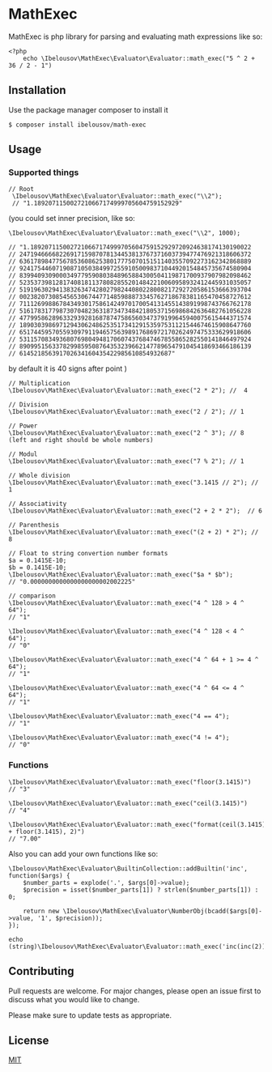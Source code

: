 # MathExec

MathExec is php library for parsing and evaluating math expressions like so: 

    <?php
        echo \Ibelousov\MathExec\Evaluator\Evaluator::math_exec("5 ^ 2 + 36 / 2 - 1")

## Installation

Use the package manager composer to install it

    $ composer install ibelousov/math-exec

## Usage

### Supported things

    // Root  
     \Ibelousov\MathExec\Evaluator\Evaluator::math_exec("\\2"); 
     // "1.1892071150027210667174999705604759152929"

(you could set inner precision, like so:

    \Ibelousov\MathExec\Evaluator\Evaluator::math_exec("\\2", 1000); 
    
    // "1.1892071150027210667174999705604759152929720924638174130190022
    // 2471946666822691715987078134453813767371603739477476921318606372
    // 6361789847756785360862538017775070151511403557092273162342868889
    // 9241754460719087105038499725591050098371044920154845735674580904
    // 8399409309000349779590803848965884300504119871700937907982098462
    // 5235373981281740818113780828552014842210060958932412445931035057
    // 5191963029413832634742802798244080228008217292720586153666393704
    // 0023820730854565306744771485988873345762718678381165470458727612
    // 7111269988678434930175861424970170054131455143891998743766762178
    // 5161783177987307048236318734734842180537156986842636482761056228
    // 4779958628963329392816878747586560347379199645940075615444371574
    // 1890303986971294306248625351734129153597531121544674615908647760
    // 6517445957055930979119465756398917686972170262497475333629918606
    // 5311570834936807698049481706074376847467855865282550141846497924
    // 8909951563378299859508764353239662147789654791045418693466186139
    // 614521856391702634160435422985610854932687"

by default it is 40 signs after point
)

    // Multiplication
    \Ibelousov\MathExec\Evaluator\Evaluator::math_exec("2 * 2"); //  4

    // Division
    \Ibelousov\MathExec\Evaluator\Evaluator::math_exec("2 / 2"); // 1

    // Power
    \Ibelousov\MathExec\Evaluator\Evaluator::math_exec("2 ^ 3"); // 8 (left and right should be whole numbers)

    // Modul
    \Ibelousov\MathExec\Evaluator\Evaluator::math_exec("7 % 2"); // 1

    // Whole division
    \Ibelousov\MathExec\Evaluator\Evaluator::math_exec("3.1415 // 2"); // 1

    // Associativity
    \Ibelousov\MathExec\Evaluator\Evaluator::math_exec("2 + 2 * 2");  // 6

    // Parenthesis
    \Ibelousov\MathExec\Evaluator\Evaluator::math_exec("(2 + 2) * 2"); // 8

    // Float to string convertion number formats
    $a = 0.1415E-10;
    $b = 0.1415E-10;
    \Ibelousov\MathExec\Evaluator\Evaluator::math_exec("$a * $b"); 
    // "0.0000000000000000000002002225"

    // comparison
    \Ibelousov\MathExec\Evaluator\Evaluator::math_exec("4 ^ 128 > 4 ^ 64"); 
    // "1" 
    
    \Ibelousov\MathExec\Evaluator\Evaluator::math_exec("4 ^ 128 < 4 ^ 64"); 
    // "0" 
    
    \Ibelousov\MathExec\Evaluator\Evaluator::math_exec("4 ^ 64 + 1 >= 4 ^ 64"); 
    // "1"
    
    \Ibelousov\MathExec\Evaluator\Evaluator::math_exec("4 ^ 64 <= 4 ^ 64"); 
    // "1"
    
    \Ibelousov\MathExec\Evaluator\Evaluator::math_exec("4 == 4"); 
    // "1"
    
    \Ibelousov\MathExec\Evaluator\Evaluator::math_exec("4 != 4"); 
    // "0"

### Functions

    \Ibelousov\MathExec\Evaluator\Evaluator::math_exec("floor(3.1415)") 
    // "3"

    \Ibelousov\MathExec\Evaluator\Evaluator::math_exec("ceil(3.1415)") 
    // "4"

    \Ibelousov\MathExec\Evaluator\Evaluator::math_exec("format(ceil(3.1415) + floor(3.1415), 2)") 
    // "7.00" 

Also you can add your own functions like so:

    \Ibelousov\MathExec\Evaluator\BuiltinCollection::addBuiltin('inc', function($args) {
        $number_parts = explode('.', $args[0]->value);
        $precision = isset($number_parts[1]) ? strlen($number_parts[1]) : 0;
    
        return new \Ibelousov\MathExec\Evaluator\NumberObj(bcadd($args[0]->value, '1', $precision));
    });
    
    echo (string)\Ibelousov\MathExec\Evaluator\Evaluator::math_exec('inc(inc(2))',40);

## Contributing
Pull requests are welcome. For major changes, please open an issue first to discuss what you would like to change.

Please make sure to update tests as appropriate.

## License
[MIT](https://choosealicense.com/licenses/mit/)